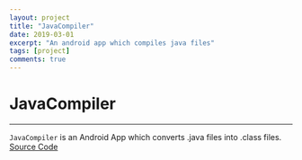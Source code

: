 ```yaml
---
layout: project
title: "JavaCompiler"
date: 2019-03-01
excerpt: "An android app which compiles java files"
tags: [project]
comments: true
---
```

# JavaCompiler
--------
  `JavaCompiler` is an Android App which converts .java files into .class files.  
[Source Code](https://github.com/qiufeng54321/javacompiler)
